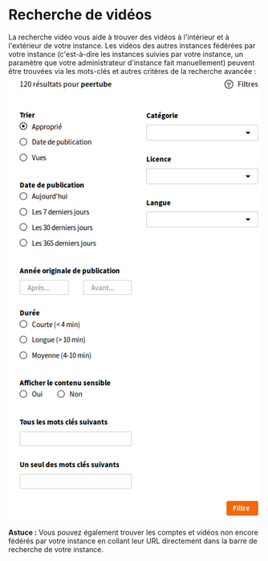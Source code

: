 # Recherche de vidéos

La recherche vidéo vous aide à trouver des vidéos à l'intérieur et à l'extérieur de votre instance. Les vidéos des autres instances fédérées par votre instance (c'est-à-dire les instances suivies par votre instance, un paramètre que votre administrateur d'instance fait manuellement) peuvent être trouvées via les mots-clés et autres critères de la recherche avancée :
![Filtrer les résultats d'une recherche](./assets/fr-video-search.png)

**Astuce :** Vous pouvez également trouver les comptes et vidéos non encore fédérés par votre instance en collant leur URL directement dans la barre de recherche de votre instance.
